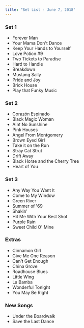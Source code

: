 ```yaml
---
title: "Set List - June 7, 2018"
---
```


### Set 1

- Forever Man
- Your Mama Don't Dance
- Keep Your Hands to Yourself
- Love Potion #9
- Two Tickets to Paradise
- Hard to Handle
- Breakdown
- Mustang Sally
- Pride and Joy
- Brick House
- Play that Funky Music

### Set 2

- Corazón Espinado
- Black Magic Woman
- Aint No Sunshine
- Pink Houses
- Angel From Montgomery
- Brown Eyed Girl
- Take it on the Run
- Stray Cat Strut
- Drift Away
- Black Horse and the Cherry Tree
- Heart of You

### Set 3

- Any Way You Want It
- Come to My Window
- Green River
- Summer of '69
- Shakin'
- Hit Me With Your Best Shot
- Purple Rain
- Sweet Child O' Mine

### Extras

- Cinnamon Girl
- Give Me One Reason
- Can't Get Enough
- China Grove
- Roadhouse Blues
- Little Wing
- La Bamba
- Wonderful Tonight
- You May Be Right

### New Songs

- Under the Boardwalk
- Save the Last Dance
